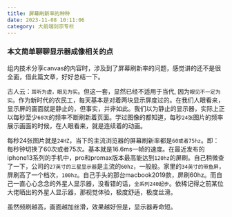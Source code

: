```yaml
---
title: 屏幕刷新率的种种
date: 2023-11-08 10:11:06
category: 大前端剑宗专栏
---
```


### 本文简单聊聊显示器成像相关的点

组内技术分享canvas的内容时，涉及到了屏幕刷新率的问题，感觉讲的还不是很全面，借此篇文章，好好总结一下。

古人云：`耳听为虚，眼见为实`。但这一套，显然已经不适用于当代, 因为`眼见不一定为实`。作为新时代的农民工，每天基本是对着两块显示屏度过的。在我们人眼看来，显示屏的画面就是静止的，但事实，并非如此。我们以为静止的显示器，实际上正以每秒至少`60次`的频率不断刷新着页面。学过图像的都知道，每秒`24张`图片的频率展示画面的时候，在人眼看来，就是连续着的动画。

每秒24张图片就是`24HZ`，当下的主流浏览器的屏幕刷新率都是`60或者75hz`。即：每秒钟切换了60次或者75次。基本就是16.6ms一帧的速度。在最近发布的iphone13系列的手机中，pro和promax版本最高能达到`120hz`的屏刷。自己稍微查了一下，公司的`27英寸的三星显示器`是主流的`60hz`，一般般。家里的`34英寸的带鱼屏`，屏刷高了一个档次，`100hz`。自己手头的那台macbook2019款，屏刷60hz。而自己一直心心念念的外星人显示器，没看错的话，`全系列240起步`。依稀记得之前某位大佬晒出的外星人显示器，那视觉体验，极度舒适，极度丝滑。

虽然频刷越高，画面越加丝滑，效果越好但是，显示器寿命短。

<img src="/img/屏幕刷新.webp" alt="">

